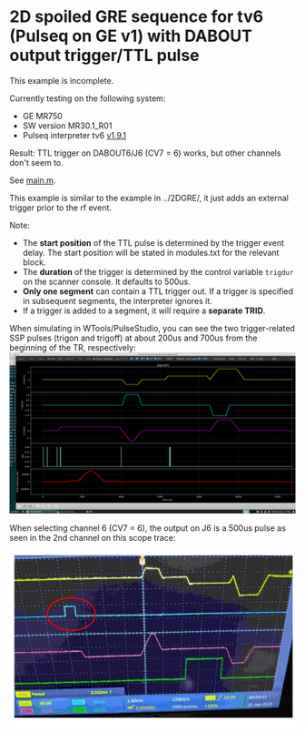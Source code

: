 # 2D spoiled GRE sequence for tv6 (Pulseq on GE v1) with DABOUT output trigger/TTL pulse

This example is incomplete.

Currently testing on the following system:
* GE MR750 
* SW version MR30.1_R01
* Pulseq interpreter tv6 [v1.9.1](https://github.com/jfnielsen/TOPPEpsdSourceCode/releases/tag/v1.9.1)

Result: TTL trigger on DABOUT6/J6 (CV7 = 6) works, but other channels don't seem to.

See [main.m](main.m).

This example is similar to the example in ../2DGRE/, it just adds an external trigger 
prior to the rf event.

Note:
* The **start position** of the TTL pulse is determined by the trigger event delay.
  The start position will be stated in modules.txt for the relevant block.
* The **duration** of the trigger is determined by the control variable `trigdur` on the scanner console.
  It defaults to 500us.
* **Only one segment** can contain a TTL trigger out. If a trigger is specified in subsequent segments,
  the interpreter ignores it.
* If a trigger is added to a segment, it will require a **separate TRID**.

When simulating in WTools/PulseStudio, you can see the two trigger-related SSP pulses 
(trigon and trigoff)
at about 200us and 700us from the beginning of the TR, respectively:
![Pulse Studio](pulsestudio.png)

When selecting channel 6 (CV7 = 6), the output on J6 is a 500us pulse as seen in the 2nd channel on this scope trace:

![Oscilloscope](scope.jpg)

